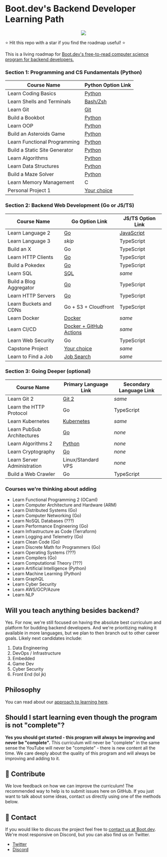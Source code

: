 # Boot.dev's Backend Developer Learning Path

<p align="center">
  <img src="https://github.com/bootdotdev/bootdev/assets/4583705/7a1184f1-bb43-45fa-a363-f18f8309056f" />
</p>

⭐ Hit this repo with a star if you find the roadmap useful! ⭐

This is a living roadmap for [Boot.dev's free-to-read computer science program for backend developers.](https://boot.dev)

### Section 1: Programming and CS Fundamentals (Python)

| Course Name                   | Python Option Link                                                       |
| ----------------------------- | ------------------------------------------------------------------------ |
| Learn Coding Basics           | [Python](https://www.boot.dev/courses/learn-python)                      |
| Learn Shells and Terminals    | [Bash/Zsh](https://www.boot.dev/courses/learn-shells-and-terminals)      |
| Learn Git                     | [Git](https://www.boot.dev/courses/learn-git)                            |
| Build a Bookbot               | [Python](https://www.boot.dev/courses/build-bookbot)                     |
| Learn OOP                     | [Python](https://www.boot.dev/courses/learn-object-oriented-programming) |
| Build an Asteroids Game       | [Python](https://www.boot.dev/courses/build-asteroids)                   |
| Learn Functional Programming  | [Python](https://www.boot.dev/courses/learn-functional-programming)      |
| Build a Static Site Generator | [Python](https://www.boot.dev/courses/build-static-site-generator)       |
| Learn Algorithms              | [Python](https://www.boot.dev/courses/learn-algorithms)                  |
| Learn Data Structures         | [Python](https://www.boot.dev/courses/learn-data-structures)             |
| Build a Maze Solver           | [Python](https://www.boot.dev/courses/build-maze-solver-python)          |
| Learn Memory Management       | C                                                                        |
| Personal Project 1            | [Your choice](https://www.boot.dev/courses/build-personal-project-1)     |

### Section 2: Backend Web Development (Go or JS/TS)

| Course Name             | Go Option Link                                                  | JS/TS Option Link                                       |
| ----------------------- | --------------------------------------------------------------- | ------------------------------------------------------- |
| Learn Language 2        | [Go](https://boot.dev/courses/learn-golang)                     | [JavaScript](https://boot.dev/courses/learn-javascript) |
| Learn Language 3        | _skip_                                                          | TypeScript                                              |
| Build an X              | Go                                                              | TypeScript                                              |
| Learn HTTP Clients      | [Go](https://boot.dev/courses/learn-http-clients-golang)        | TypeScript                                              |
| Build a Pokedex         | [Go](https://boot.dev/courses/build-pokedex-cli)                | TypeScript                                              |
| Learn SQL               | [SQL](https://boot.dev/courses/learn-sql)                       | _same_                                                  |
| Build a Blog Aggregator | [Go](https://boot.dev/courses/build-blog-aggregator)            | TypeScript                                              |
| Learn HTTP Servers       | [Go](https://boot.dev/courses/learn-http-servers)                | TypeScript                                              |
| Learn Buckets and CDNs  | Go + S3 + Cloudfront                                            | TypeScript                                              |
| Learn Docker            | [Docker](https://boot.dev/courses/learn-docker)                 | _same_                                                  |
| Learn CI/CD             | [Docker + GitHub Actions](https://boot.dev/courses/learn-ci-cd) | _same_                                                  |
| Learn Web Security      | Go                                                              | TypeScript                                              |
| Capstone Project        | [Your choice](https://boot.dev/courses/build-capstone-project)  | _same_                                                  |
| Learn to Find a Job     | [Job Search](https://www.boot.dev/courses/learn-job-search)     | _same_                                                  |

### Section 3: Going Deeper (optional)

| Course Name                 | Primary Language Link                                        | Secondary Language Link |
| --------------------------- | ------------------------------------------------------------ | ----------------------- |
| Learn Git 2                 | [Git 2](https://www.boot.dev/courses/learn-git-2)            | _same_                  |
| Learn the HTTP Protocol     | Go                                                           | TypeScript              |
| Learn Kubernetes            | [Kubernetes](https://www.boot.dev/courses/learn-kubernetes)  | _same_                  |
| Learn PubSub Architectures  | [Go](https://www.boot.dev/courses/learn-pub-sub)             | _none_                  |
| Learn Algorithms 2          | [Python](https://boot.dev/courses/learn-advanced-algorithms) | _none_                  |
| Learn Cryptography          | [Go](https://boot.dev/courses/learn-cryptography)            | _none_                  |
| Learn Server Administration | Linux/Standard VPS                                           | _none_                  |
| Build a Web Crawler         | Go                                                           | TypeScript              |

### Courses we're thinking about adding

- Learn Functional Programming 2 (OCaml)
- Learn Computer Architecture and Hardware (ARM)
- Learn Distributed Systems (Go)
- Learn Computer Networking (Go)
- Learn NoSQL Databases (???)
- Learn Performance Engineering (Go)
- Learn Infrastructure as Code (Terraform)
- Learn Logging and Telemetry (Go)
- Learn Clean Code (Go)
- Learn Discrete Math for Programmers (Go)
- Learn Operating Systems (???)
- Learn Compilers (Go)
- Learn Computational Theory (???)
- Learn Artificial Intelligence (Python)
- Learn Machine Learning (Python)
- Learn GraphQL
- Learn Cyber Security
- Learn AWS/GCP/Azure
- Learn NLP

## Will you teach anything besides backend?

Yes. For now, we're still focused on having the absolute best curriculum and platform for budding backend developers. And we're prioritizing making it available in more languages, but we plan to then branch out to other career goals. Likely next candidates include:

1. Data Engineering
2. DevOps / Infrastructure
3. Embedded
4. Game Dev
5. Cyber Security
6. Front End (lol jk)

## Philosophy

You can read about our [approach to learning here](https://blog.boot.dev/about/).

## Should I start learning even though the program is not "complete"?

**Yes you should get started - this program will always be improving and never be "complete".** This curriculum will never be "complete" in the same sense the YouTube will never be "complete" - there is new content all the time. We care deeply about the quality of this program and will always be improving and adding to it.

## 👏 Contribute

We love feedback on how we can improve the curriculum! The recommended way to help is to submit issues here on GitHub. If you just want to talk about some ideas, contact us directly using one of the methods below.

## 💬 Contact

If you would like to discuss the project feel free to [contact us at Boot.dev](https://blog.boot.dev/contact/). We're most responsive on Discord, but you can also find us on Twitter.

- [Twitter](https://twitter.com/bootdotdev)
- [Discord](https://boot.dev/community)
